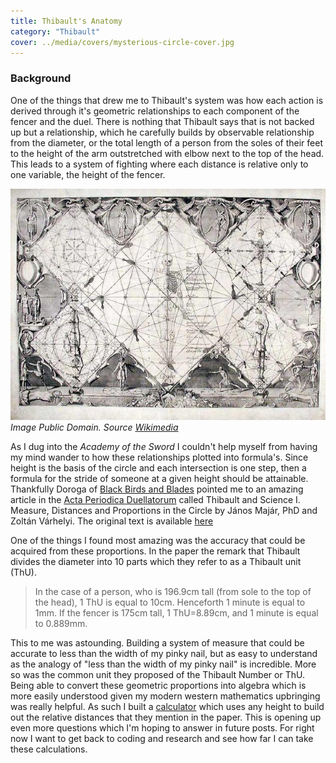 ```yaml
---
title: Thibault's Anatomy
category: "Thibault"
cover: ../media/covers/mysterious-circle-cover.jpg
---
```


### Background

One of the things that drew me to Thibault's system was how each action is derived through it's geometric relationships to each component of the fencer and the duel. There is nothing that Thibault says that is not backed up but a relationship, which he carefully builds by observable relationship from the diameter, or the total length of a person from the soles of their feet to the height of the arm outstretched with elbow next to the top of the head. This leads to a system of fighting where each distance is relative only to one variable, the height of the fencer.

![Mysterious Circle](../media/images/mysterious-circle.jpg)
*Image Public Domain. Source [Wikimedia](https://commons.wikimedia.org/wiki/File:Gerard_Thibault_Mysterious_Circle.jpg)*

As I dug into the _Academy of the Sword_ I couldn't help myself from having my mind wander to how these relationships plotted into formula's. Since height is the basis of the circle and each intersection is one step, then a formula for the stride of someone at a given height should be attainable. Thankfully Doroga of [Black Birds and Blades](https://blackbirdsandblades.blogspot.com/) pointed me to an amazing article in the [Acta Periodica Duellatorum](https://www.actaperiodicaduellatorum.com/) called Thibault and Science I. Measure, Distances and Proportions in the Circle by János Majár, PhD and Zoltán Várhelyi. The original text is available [here](https://content.sciendo.com/view/journals/apd/2/1/article-p67.xml?rskey=oEJnbK&result=1)

One of the things I found most amazing was the accuracy that could be acquired from these proportions. In the paper the remark that Thibault divides the diameter into 10 parts which they refer to as a Thibault unit (ThU).

> In the case of a person, who is 196.9cm tall (from sole to the top of the head), 1 ThU is equal to 10cm. Henceforth 1 minute is equal to 1mm. If the fencer is 175cm tall, 1 ThU=8.89cm, and 1 minute is equal to 0.889mm.

This to me was astounding. Building a system of measure that could be accurate to less than the width of my pinky nail, but as easy to understand as the analogy of "less than the width of my pinky nail" is incredible. More so was the common unit they proposed of the Thibault Number or ThU. Being able to convert these geometric proportions into algebra which is more easily understood given my modern western mathematics upbringing was really helpful. As such I built a [calculator](/measurements) which uses any height to build out the relative distances that they mention in the paper. This is opening up even more questions which I'm hoping to answer in future posts. For right now I want to get back to coding and research and see how far I can take these calculations.
